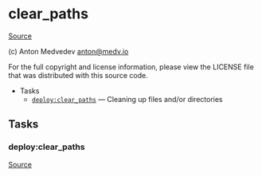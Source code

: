 <!-- DO NOT EDIT THIS FILE! -->
<!-- Instead edit recipe/deploy/clear_paths.php -->
<!-- Then run bin/docgen -->

# clear_paths

[Source](/recipe/deploy/clear_paths.php)

(c) Anton Medvedev <anton@medv.io>

For the full copyright and license information, please view the LICENSE
file that was distributed with this source code.


* Tasks
  * [`deploy:clear_paths`](#deploy:clear_paths) — Cleaning up files and/or directories


## Tasks
### deploy:clear_paths
[Source](/recipe/deploy/clear_paths.php#L11)



